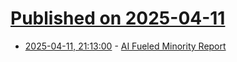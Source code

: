 # [Published on 2025-04-11](index.md)

* [2025-04-11, 21:13:00](https://soylentnews.org/article.pl?sid=25/04/11/1143202&from=rss) - [AI Fueled Minority Report](https://soylentnews.org/article.pl?sid=25/04/11/1143202&from=rss)
